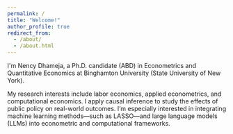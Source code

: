 ```yaml
---
permalink: /
title: "Welcome!"
author_profile: true
redirect_from: 
  - /about/
  - /about.html
---
```

I'm Nency Dhameja, a Ph.D. candidate (ABD) in Econometrics and Quantitative Economics at Binghamton University (State University of New York).

My research interests include labor economics, applied econometrics, and computational economics. I apply causal inference to study the effects of public policy on real-world outcomes. I’m especially interested in integrating machine learning methods—such as LASSO—and large language models (LLMs) into econometric and computational frameworks.
